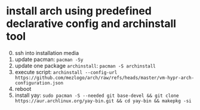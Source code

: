 # install arch using predefined declarative config and archinstall tool

0. ssh into installation media
1. update pacman: `pacman -Sy`
2. update one package `archinstall`: `pacman -S archinstall`
3. execute script: `archinstall --config-url https://github.com/mezlogo/arch/raw/refs/heads/master/vm-hypr-arch-configuration.json`
4. reboot
5. install yay: `sudo pacman -S --needed git base-devel && git clone https://aur.archlinux.org/yay-bin.git && cd yay-bin && makepkg -si`
